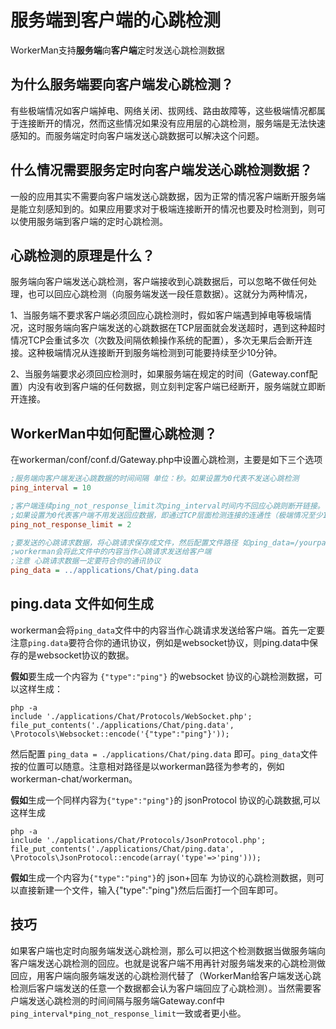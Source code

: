 # 服务端到客户端的心跳检测
WorkerMan支持**服务端**向**客户端**定时发送心跳检测数据

## 为什么服务端要向客户端发心跳检测？
有些极端情况如客户端掉电、网络关闭、拔网线、路由故障等，这些极端情况都属于连接断开的情况，然而这些情况如果没有应用层的心跳检测，服务端是无法快速感知的。而服务端定时向客户端发送心跳数据可以解决这个问题。

## 什么情况需要服务定时向客户端发送心跳检测数据？
一般的应用其实不需要向客户端发送心跳数据，因为正常的情况客户端断开服务端是能立刻感知到的。如果应用要求对于极端连接断开的情况也要及时检测到，则可以使用服务端到客户端的定时心跳检测。

## 心跳检测的原理是什么？
服务端向客户端发送心跳检测，客户端接收到心跳数据后，可以忽略不做任何处理，也可以回应心跳检测（向服务端发送一段任意数据）。这就分为两种情况，

1、当服务端不要求客户端必须回应心跳检测时，假如客户端遇到掉电等极端情况，这时服务端向客户端发送的心跳数据在TCP层面就会发送超时，遇到这种超时情况TCP会重试多次（次数及间隔依赖操作系统的配置），多次无果后会断开连接。这种极端情况从连接断开到服务端检测到可能要持续至少10分钟。

2、当服务端要求必须回应检测时，如果服务端在规定的时间（Gateway.conf配置）内没有收到客户端的任何数据，则立刻判定客户端已经断开，服务端就立即断开连接。

## WorkerMan中如何配置心跳检测？
在workerman/conf/conf.d/Gateway.php中设置心跳检测，主要是如下三个选项

```ini
;服务端向客户端发送心跳数据的时间间隔 单位：秒。如果设置为0代表不发送心跳检测
ping_interval = 10

;客户端连续ping_not_response_limit次ping_interval时间内不回应心跳则断开链接。
;如果设置为0代表客户端不用发送回应数据，即通过TCP层面检测连接的连通性（极端情况至少10分钟才能检测到）
ping_not_response_limit = 2

;要发送的心跳请求数据，将心跳请求保存成文件，然后配置文件路径 如ping_data=/yourpath/ping.data，
;workerman会将此文件中的内容当作心跳请求发送给客户端
;注意 心跳请求数据一定要符合你的通讯协议
ping_data = ../applications/Chat/ping.data

```

## ping.data 文件如何生成
workerman会将```ping_data```文件中的内容当作心跳请求发送给客户端。首先一定要注意```ping.data```要符合你的通讯协议，例如是websocket协议，则ping.data中保存的是websocket协议的数据。

**假如**要生成一个内容为 ```{"type":"ping"}``` 的websocket
协议的心跳检测数据，可以这样生成：

```
php -a
include './applications/Chat/Protocols/WebSocket.php';
file_put_contents('./applications/Chat/ping.data', \Protocols\Websocket::encode('{"type":"ping"}'));
```
然后配置 ```ping_data = ./applications/Chat/ping.data``` 即可。```ping_data```文件按的位置可以随意。注意相对路径是以workerman路径为参考的，例如workerman-chat/workerman。

**假如**生成一个同样内容为```{"type":"ping"}```的 jsonProtocol 协议的心跳数据,可以这样生成

```
php -a
include './applications/Chat/Protocols/JsonProtocol.php';
file_put_contents('./applications/Chat/ping.data', \Protocols\JsonProtocol::encode(array('type'=>'ping')));
```

**假如**生成一个内容为```{"type":"ping"}```的 json+回车 为协议的心跳检测数据，则可以直接新建一个文件，输入{"type":"ping"}然后后面打一个回车即可。

## 技巧
如果客户端也定时向服务端发送心跳检测，那么可以把这个检测数据当做服务端向客户端发送心跳检测的回应。也就是说客户端不用再针对服务端发来的心跳检测做回应，用客户端向服务端发送的心跳检测代替了（WorkerMan给客户端发送心跳检测后客户端发送的任意一个数据都会认为客户端回应了心跳检测）。当然需要客户端发送心跳检测的时间间隔与服务端Gateway.conf中```ping_interval*ping_not_response_limit```一致或者更小些。


